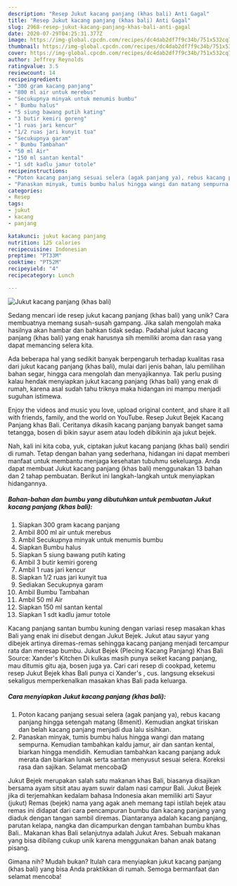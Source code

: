 ```yaml
---
description: "Resep Jukut kacang panjang (khas bali) Anti Gagal"
title: "Resep Jukut kacang panjang (khas bali) Anti Gagal"
slug: 2968-resep-jukut-kacang-panjang-khas-bali-anti-gagal
date: 2020-07-29T04:25:31.377Z
image: https://img-global.cpcdn.com/recipes/dc4dab2df7f9c34b/751x532cq70/jukut-kacang-panjang-khas-bali-foto-resep-utama.jpg
thumbnail: https://img-global.cpcdn.com/recipes/dc4dab2df7f9c34b/751x532cq70/jukut-kacang-panjang-khas-bali-foto-resep-utama.jpg
cover: https://img-global.cpcdn.com/recipes/dc4dab2df7f9c34b/751x532cq70/jukut-kacang-panjang-khas-bali-foto-resep-utama.jpg
author: Jeffrey Reynolds
ratingvalue: 3.5
reviewcount: 14
recipeingredient:
- "300 gram kacang panjang"
- "800 ml air untuk merebus"
- "Secukupnya minyak untuk menumis bumbu"
- " Bumbu halus"
- "5 siung bawang putih kating"
- "3 butir kemiri goreng"
- "1 ruas jari kencur"
- "1/2 ruas jari kunyit tua"
- "Secukupnya garam"
- " Bumbu Tambahan"
- "50 ml Air"
- "150 ml santan kental"
- "1 sdt kadlu jamur totole"
recipeinstructions:
- "Poton kacang panjang sesuai selera (agak panjang ya), rebus kacang panjang hingga setengah matang (8menit). Kemudian angkat tiriskan dan belah kacang panjang menjadi dua lalu sisihkan."
- "Panaskan minyak, tumis bumbu halus hingga wangi dan matang sempurna. Kemudian tambahkan kaldu jamur, air dan santan kental, biarkan hingga mendidih. Kemudian tambahkan kacang panjang aduk merata dan biarkan lunak serta santan menyusut sesuai selera. Koreksi rasa dan sajikan. Selamat mencoba😋"
categories:
- Resep
tags:
- jukut
- kacang
- panjang

katakunci: jukut kacang panjang 
nutrition: 125 calories
recipecuisine: Indonesian
preptime: "PT33M"
cooktime: "PT52M"
recipeyield: "4"
recipecategory: Lunch

---
```



![Jukut kacang panjang (khas bali)](https://img-global.cpcdn.com/recipes/dc4dab2df7f9c34b/751x532cq70/jukut-kacang-panjang-khas-bali-foto-resep-utama.jpg)

Sedang mencari ide resep jukut kacang panjang (khas bali) yang unik? Cara membuatnya memang susah-susah gampang. Jika salah mengolah maka hasilnya akan hambar dan bahkan tidak sedap. Padahal jukut kacang panjang (khas bali) yang enak harusnya sih memiliki aroma dan rasa yang dapat memancing selera kita.

Ada beberapa hal yang sedikit banyak berpengaruh terhadap kualitas rasa dari jukut kacang panjang (khas bali), mulai dari jenis bahan, lalu pemilihan bahan segar, hingga cara mengolah dan menyajikannya. Tak perlu pusing kalau hendak menyiapkan jukut kacang panjang (khas bali) yang enak di rumah, karena asal sudah tahu triknya maka hidangan ini mampu menjadi suguhan istimewa.

Enjoy the videos and music you love, upload original content, and share it all with friends, family, and the world on YouTube. Resep Jukut Bejek Kacang Panjang khas Bali. Ceritanya dikasih kacang panjang banyak banget sama tetangga, bosen di bikin sayur asem atau lodeh dibikinin aja jukut bejek.


Nah, kali ini kita coba, yuk, ciptakan jukut kacang panjang (khas bali) sendiri di rumah. Tetap dengan bahan yang sederhana, hidangan ini dapat memberi manfaat untuk membantu menjaga kesehatan tubuhmu sekeluarga. Anda dapat membuat Jukut kacang panjang (khas bali) menggunakan 13 bahan dan 2 tahap pembuatan. Berikut ini langkah-langkah untuk menyiapkan hidangannya.

<!--inarticleads1-->

##### Bahan-bahan dan bumbu yang dibutuhkan untuk pembuatan Jukut kacang panjang (khas bali):

1. Siapkan 300 gram kacang panjang
1. Ambil 800 ml air untuk merebus
1. Ambil Secukupnya minyak untuk menumis bumbu
1. Siapkan  Bumbu halus
1. Siapkan 5 siung bawang putih kating
1. Ambil 3 butir kemiri goreng
1. Ambil 1 ruas jari kencur
1. Siapkan 1/2 ruas jari kunyit tua
1. Sediakan Secukupnya garam
1. Ambil  Bumbu Tambahan
1. Ambil 50 ml Air
1. Siapkan 150 ml santan kental
1. Siapkan 1 sdt kadlu jamur totole


Kacang panjang santan bumbu kuning dengan variasi resep masakan khas Bali yang enak ini disebut dengan Jukut Bejek. Jukut atau sayur yang dibejek artinya diremas-remas sehingga kacang panjang menjadi tercampur rata dan meresap bumbu. Jukut Bejek (Plecing Kacang Panjang) Khas Bali Source: Xander&#39;s Kitchen Di kulkas masih punya seiket kacang panjang, mau ditumis gitu aja, bosen juga ya. Cari cari resep di cookpad, ketemu resep Jukut Bejek khas Bali punya ci Xander&#39;s , cus. langsung eksekusi sekaligus memperkenalkan masakan khas Bali pada keluarga. 

<!--inarticleads2-->

##### Cara menyiapkan Jukut kacang panjang (khas bali):

1. Poton kacang panjang sesuai selera (agak panjang ya), rebus kacang panjang hingga setengah matang (8menit). Kemudian angkat tiriskan dan belah kacang panjang menjadi dua lalu sisihkan.
1. Panaskan minyak, tumis bumbu halus hingga wangi dan matang sempurna. Kemudian tambahkan kaldu jamur, air dan santan kental, biarkan hingga mendidih. Kemudian tambahkan kacang panjang aduk merata dan biarkan lunak serta santan menyusut sesuai selera. Koreksi rasa dan sajikan. Selamat mencoba😋


Jukut Bejek merupakan salah satu makanan khas Bali, biasanya disajikan bersama ayam sitsit atau ayam suwir dalam nasi campur Bali. Jukut Bejek jika di terjemahkan kedalam bahasa Indonesia akan memiliki arti Sayur (jukut) Remas (bejek) nama yang agak aneh memang tapi istilah bejek atau remas ini didapat dari cara pencampuran bumbu dan kacang panjang yang diaduk dengan tangan sambil diremas. Diantaranya adalah kacang panjang, parutan kelapa, nangka dan dicampurkan dengan tambahan bumbu khas Bali.. Makanan khas Bali selanjutnya adalah Jukut Ares. Sebuah makanan yang bisa dibilang cukup unik karena menggunakan bahan anak batang pisang. 

Gimana nih? Mudah bukan? Itulah cara menyiapkan jukut kacang panjang (khas bali) yang bisa Anda praktikkan di rumah. Semoga bermanfaat dan selamat mencoba!
